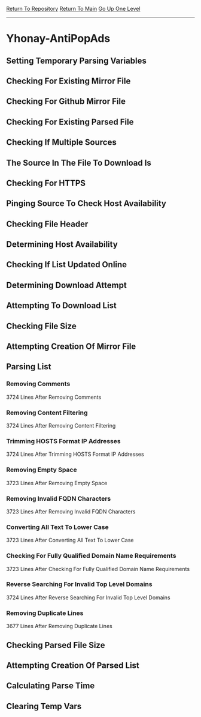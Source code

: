 [Return To Repository](https://github.com/deathbybandaid/piholeparser/)
[Return To Main](https://github.com/deathbybandaid/piholeparser/blob/master/RecentRunLogs/Mainlog.md)
[Go Up One Level](https://github.com/deathbybandaid/piholeparser/blob/master/RecentRunLogs/TopLevelScripts/30-Processing-Blacklists.md)
____________________________________
# Yhonay-AntiPopAds
## Setting Temporary Parsing Variables
## Checking For Existing Mirror File
## Checking For Github Mirror File
## Checking For Existing Parsed File
## Checking If Multiple Sources
## The Source In The File To Download Is
## Checking For HTTPS
## Pinging Source To Check Host Availability
## Checking File Header
## Determining Host Availability
## Checking If List Updated Online
## Determining Download Attempt
## Attempting To Download List
## Checking File Size
## Attempting Creation Of Mirror File
## Parsing List
### Removing Comments
3724 Lines After Removing Comments
### Removing Content Filtering
3724 Lines After Removing Content Filtering
### Trimming HOSTS Format IP Addresses
3724 Lines After Trimming HOSTS Format IP Addresses
### Removing Empty Space
3723 Lines After Removing Empty Space
### Removing Invalid FQDN Characters
3723 Lines After Removing Invalid FQDN Characters
### Converting All Text To Lower Case
3723 Lines After Converting All Text To Lower Case
### Checking For Fully Qualified Domain Name Requirements
3723 Lines After Checking For Fully Qualified Domain Name Requirements
### Reverse Searching For Invalid Top Level Domains
3724 Lines After Reverse Searching For Invalid Top Level Domains
### Removing Duplicate Lines
3677 Lines After Removing Duplicate Lines
## Checking Parsed File Size
## Attempting Creation Of Parsed List
## Calculating Parse Time
## Clearing Temp Vars
